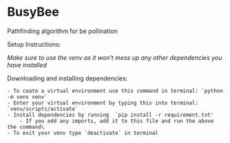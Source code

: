 # BusyBee
Pathfinding algorithm for be pollination


Setup Instructions:

*Make sure to use the venv as it won't mess up any other dependencies you have installed*

Downloading and installing dependencies:

    - To ceate a virtual environment use this command in terminal: `python -m venv venv`
    - Enter your virtual environment by typing this into terminal: `venv/scripts/activate`
    - Install dependencies by running  `pip install -r requirement.txt'
        - If you add any imports, add it to this file and run the above the command\
    - To exit your venv type `deactivate` in terminal
